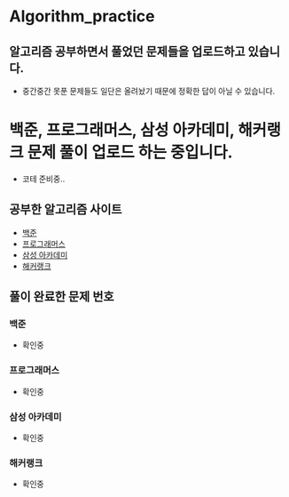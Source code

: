 # Algorithm_practice

## 알고리즘 공부하면서 풀었던 문제들을 업로드하고 있습니다.

 - 중간중간 못푼 문제들도 일단은 올려놨기 때문에 정확한 답이 아닐 수 있습니다. 

# 백준, 프로그래머스, 삼성 아카데미, 해커랭크 문제 풀이 업로드 하는 중입니다. 
 - 코테 준비중..


## 공부한 알고리즘 사이트 
  - [백준](https://www.acmicpc.net)  
  - [프로그래머스](https://programmers.co.kr/learn/challenges)  
  - [삼성 아카데미](https://swexpertacademy.com/main/main.do)  
  - [해커랭크](https://www.hackerrank.com/)  

## 풀이 완료한 문제 번호 
### 백준
 - 확인중
### 프로그래머스
  - 확인중
### 삼성 아카데미
  - 확인중
### 해커랭크
  - 확인중
